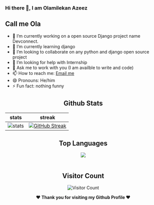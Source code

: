 ### Hi there 👋, I am Olamilekan Azeez
## Call me Ola



- 🔭 I’m currently working on a open source Django project name Devconnect.
- 🌱 I’m currently learning django
- 👯 I’m looking to collaborate on any python and django open source project
- 🤔 I’m looking for help with Internship
- 💬 Ask me to work with you (I am availble to write and code)
- 📫 How to reach me: [Email me](mailto:headofstate123@gmail.com)
- 😄 Pronouns: He/him
- ⚡ Fun fact: nothing funny
<div align="center">
  
  ## Github Stats
|stats|streak|  
|---|---|  
| ![stats](https://github-readme-stats.vercel.app/api?username=azeezdot123&show_icons=true&theme=radical) | [![GitHub Streak](https://github-readme-streak-stats.herokuapp.com/?user=azeezdot123&theme=dark)](https://github.com/azeezdot123/github-readme-streak-stats)|
</div>



<div align="center">
  
  ## Top Languages
  <a href="https://github.com/azeezdot123">
    <img align="center" src="https://github-readme-stats.vercel.app/api/top-langs/?username=azeezdot123&theme=tokyonight&layout=compact">
  </a>
</div>
  
<br> 

<div align="center">
        
   ## Visitor Count
   ![Visitor Count](https://profile-counter.glitch.me/{azeezdot123}/count.svg)
        
</div>

<div align="center">
  
<b>❤️ Thank you for visiting my Github Profile ❤️</b>
</div>
